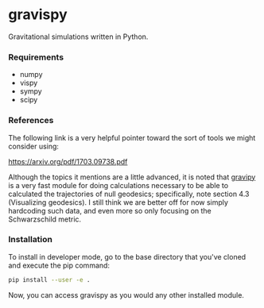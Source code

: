 # gravispy
Gravitational simulations written in Python.

### Requirements

+ numpy
+ vispy
+ sympy
+ scipy

### References

The following link is a very helpful pointer toward the sort of tools we might consider using:

<https://arxiv.org/pdf/1703.09738.pdf>

Although the topics it mentions are a little advanced, it is noted that [gravipy](https://pypi.org/project/GraviPy/) is a very fast module for doing calculations necessary to be able to calculated the trajectories of null geodesics; specifically, note section 4.3 (Visualizing geodesics).
I still think we are better off for now simply hardcoding such data, and even more so only focusing on the Schwarzschild metric.

### Installation

To install in developer mode, go to the base directory that you've cloned and execute the pip command:

```bash
pip install --user -e .
```

Now, you can access gravispy as you would any other installed module.
